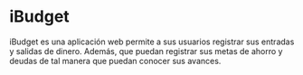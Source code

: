 # iBudget
iBudget es una aplicación web permite a sus usuarios registrar sus entradas y salidas de dinero. Además, que puedan registrar sus metas de ahorro y deudas de tal manera que puedan conocer sus avances.

